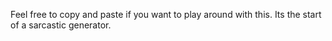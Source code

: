 Feel free to copy and paste if you want to play around with this. Its the start of a sarcastic generator.
